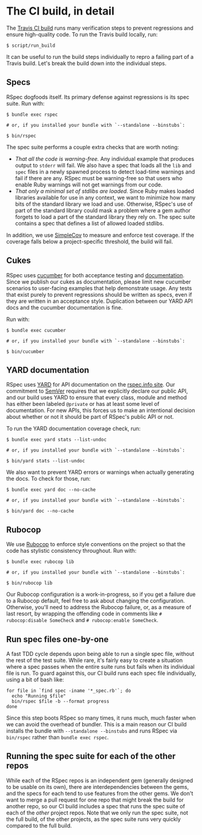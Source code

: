 <!---
This file was generated on 2020-12-23T15:58:33+01:00 from the rspec-dev repo.
DO NOT modify it by hand as your changes will get lost the next time it is generated.
-->

# The CI build, in detail

The [Travis CI build](https://travis-ci.org/rspec/rspec-rails)
runs many verification steps to prevent regressions and
ensure high-quality code. To run the Travis build locally, run:

```
$ script/run_build
```

It can be useful to run the build steps individually
to repro a failing part of a Travis build. Let's break
the build down into the individual steps.

## Specs

RSpec dogfoods itself. Its primary defense against regressions is its spec suite. Run with:

```
$ bundle exec rspec

# or, if you installed your bundle with `--standalone --binstubs`:

$ bin/rspec
```

The spec suite performs a couple extra checks that are worth noting:

* *That all the code is warning-free.* Any individual example that produces output
  to `stderr` will fail. We also have a spec that loads all the `lib` and `spec`
  files in a newly spawned process to detect load-time warnings and fail if there
  are any. RSpec must be warning-free so that users who enable Ruby warnings will
  not get warnings from our code.
* *That only a minimal set of stdlibs are loaded.* Since Ruby makes loaded libraries
  available for use in any context, we want to minimize how many bits of the standard
  library we load and use. Otherwise, RSpec's use of part of the standard library could
  mask a problem where a gem author forgets to load a part of the standard library they
  rely on. The spec suite contains a spec that defines a list of allowed loaded
  stdlibs.

In addition, we use [SimpleCov](https://github.com/colszowka/simplecov)
to measure and enforce test coverage. If the coverage falls below a
project-specific threshold, the build will fail.

## Cukes

RSpec uses [cucumber](https://cucumber.io/) for both acceptance testing
and [documentation](https://relishapp.com/rspec). Since we publish our cukes
as documentation, please limit new cucumber scenarios to user-facing examples
that help demonstrate usage. Any tests that exist purely to prevent regressions
should be written as specs, even if they are written in an acceptance style.
Duplication between our YARD API docs and the cucumber documentation is fine.

Run with:

```
$ bundle exec cucumber

# or, if you installed your bundle with `--standalone --binstubs`:

$ bin/cucumber
```

## YARD documentation

RSpec uses [YARD](https://yardoc.org/) for API documentation on the [rspec.info site](https://rspec.info/).
Our commitment to [SemVer](https://semver.org) requires that we explicitly
declare our public API, and our build uses YARD to ensure that every
class, module and method has either been labeled `@private` or has at
least some level of documentation. For new APIs, this forces us to make
an intentional decision about whether or not it should be part of
RSpec's public API or not.

To run the YARD documentation coverage check, run:

```
$ bundle exec yard stats --list-undoc

# or, if you installed your bundle with `--standalone --binstubs`:

$ bin/yard stats --list-undoc
```

We also want to prevent YARD errors or warnings when actually generating
the docs. To check for those, run:

```
$ bundle exec yard doc --no-cache

# or, if you installed your bundle with `--standalone --binstubs`:

$ bin/yard doc --no-cache
```

## Rubocop

We use [Rubocop](https://github.com/bbatsov/rubocop) to enforce style conventions on the project so
that the code has stylistic consistency throughout. Run with:

```
$ bundle exec rubocop lib

# or, if you installed your bundle with `--standalone --binstubs`:

$ bin/rubocop lib
```

Our Rubocop configuration is a work-in-progress, so if you get a failure
due to a Rubocop default, feel free to ask about changing the
configuration. Otherwise, you'll need to address the Rubocop failure,
or, as a measure of last resort, by wrapping the offending code in
comments like `# rubocop:disable SomeCheck` and `# rubocop:enable SomeCheck`.

## Run spec files one-by-one

A fast TDD cycle depends upon being able to run a single spec file,
without the rest of the test suite. While rare, it's fairly easy to
create a situation where a spec passes when the entire suite runs
but fails when its individual file is run. To guard against this,
our CI build runs each spec file individually, using a bit of bash like:

```
for file in `find spec -iname '*_spec.rb'`; do
  echo "Running $file"
  bin/rspec $file -b --format progress
done
```

Since this step boots RSpec so many times, it runs much, much
faster when we can avoid the overhead of bundler. This is a main reason our
CI build installs the bundle with `--standalone --binstubs` and
runs RSpec via `bin/rspec` rather than `bundle exec rspec`.

## Running the spec suite for each of the other repos

While each of the RSpec repos is an independent gem (generally designed
to be usable on its own), there are interdependencies between the gems,
and the specs for each tend to use features from the other gems. We
don't want to merge a pull request for one repo that might break the
build for another repo, so our CI build includes a spec that runs the
spec suite of each of the _other_ project repos. Note that we only run
the spec suite, not the full build, of the other projects, as the spec
suite runs very quickly compared to the full build.

